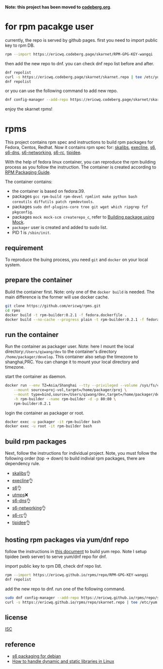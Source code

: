 **Note: this project has been moved to [codeberg.org](https://codeberg.org/ericwq/rpms)**.

# for rpm pacakge user

currently, the repo is served by github pages. first you need to import public key to rpm DB.
```sh
rpm --import https://ericwq.codeberg.page/skarnet/RPM-GPG-KEY-wangqi
```
then add the new repo to dnf. you can check dnf repo list before and after.
```sh
dnf repolist
curl -s https://ericwq.codeberg.page/skarnet/skarnet.repo | tee /etc/yum.repos.d/skarnet.repo
dnf repolist
```
or you can use the following command to add new repo.
```sh
dnf config-manager --add-repo https://ericwq.codeberg.page/skarnet/skarnet.repo
```
enjoy the skarnet rpms!

# rpms

This project contains rpm spec and instructions to build rpm packages for Fedora, Centos, Redhat. Now it contains rpm spec for: [skalibs](https://skarnet.org/software/skalibs), [execline](https://skarnet.org/software/execline), [s6](https://skarnet.org/software/s6/), [s6-dns](https://skarnet.org/software/s6-dns/), [s6-networking](https://skarnet.org/software/s6-networking/), [s6-rc](https://skarnet.org/software/s6-rc/), [tipidee](https://skarnet.org/software/tipidee/).

With the help of fedora linux container, you can reproduce the rpm building process as you follow the instruction. The container is created according to [RPM Packaging Guide](https://rpm-packaging-guide.github.io/#introduction).

 The container contains:
- the container is based on fedora:39.
- packages `gcc rpm-build rpm-devel rpmlint make python bash coreutils diffutils patch rpmdevtools`.
- packages `sudo dnf-plugins-core tree git wget which ripgrep fzf pkgconfig`.
- packages `mock mock-scm createrepo_c`, refer to [Building package using Mock](https://developer.fedoraproject.org/deployment/rpm/about.html).
- `packager` user is created and added to sudo list.
- PID 1 is `/sbin/init`.

## requirement
To reproduce the buing process, you need `git` and `docker` on your local system.

## prepare the container
Build the container first. Note: only one of the `docker build` is needed. The main difference is the former will use docker cache.
```sh
git clone https://github.com/ericwq/rpms.git
cd rpms
docker build -t rpm-builder:0.2.1 -f fedora.dockerfile .
docker build --no-cache --progress plain -t rpm-builder:0.2.1 -f fedora.dockerfile .
```
## run the container
Run the container as packager user. Note: here I mount the local directory:`/Users/qiwang/dev` to the container's directory `/home/packager/develop`. This container also setup the timezone to shanghai,PRC. You can change it to mount your local directory and timezone.

start the container as daemon.
```sh
docker run --env TZ=Asia/Shanghai --tty --privileged --volume /sys/fs/cgroup:/sys/fs/cgroup:rw \
    --mount source=proj-vol,target=/home/packager/proj \
    --mount type=bind,source=/Users/qiwang/dev,target=/home/packager/develop \
    -h rpm-builder --name rpm-builder -d -p 80:80 \
    rpm-builder:0.2.1
```

login the container as packager or root.
```sh
docker exec -u packager -it rpm-builder bash
docker exec -u root -it rpm-builder bash
```

## build rpm packages
Next, follow the instructions for individual project. Note, you must follow the following order (top -> down) to build indivial rpm packages, there are dependency rule.
- [skalibs](skalibs/readme.md)👌
- [execline](execline/readme.md)👌
- [s6](s6/readme.md)👌
- [utmps](utmps/readme.md)❌
- [s6-dns](s6-dns/readme.md)👌
- [s6-networking](s6-networking/readme.md)👌
- [s6-rc](s6-rc/readme.md)👌
- [tipidee](tipidee/readme.md)👌

## hosting rpm packages via yum/dnf repo
follow the instructions in [this document](sign.md) to build yum repo. Note I setup tipidee (web server) to serve yum/dnf repo for dnf.

import public key to rpm DB, check dnf repo list.
```sh
rpm --import https://ericwq.github.io/rpms/repo/RPM-GPG-KEY-wangqi
dnf repolist
```
add the new repo to dnf. run one of the following command.
```sh
sudo dnf config-manager --add-repo https://ericwq.github.io/rpms/repo/skarnet.repo
curl -s https://ericwq.github.io/rpms/repo/skarnet.repo | tee /etc/yum.repos.d/skarnet.repo

```
## license
[ISC](https://en.wikipedia.org/wiki/ISC_license)

## reference
- [s6 packaging for debian](https://github.com/multiplexd/s6-packaging)
- [How to handle dynamic and static libraries in Linux](https://opensource.com/article/20/6/linux-libraries)
